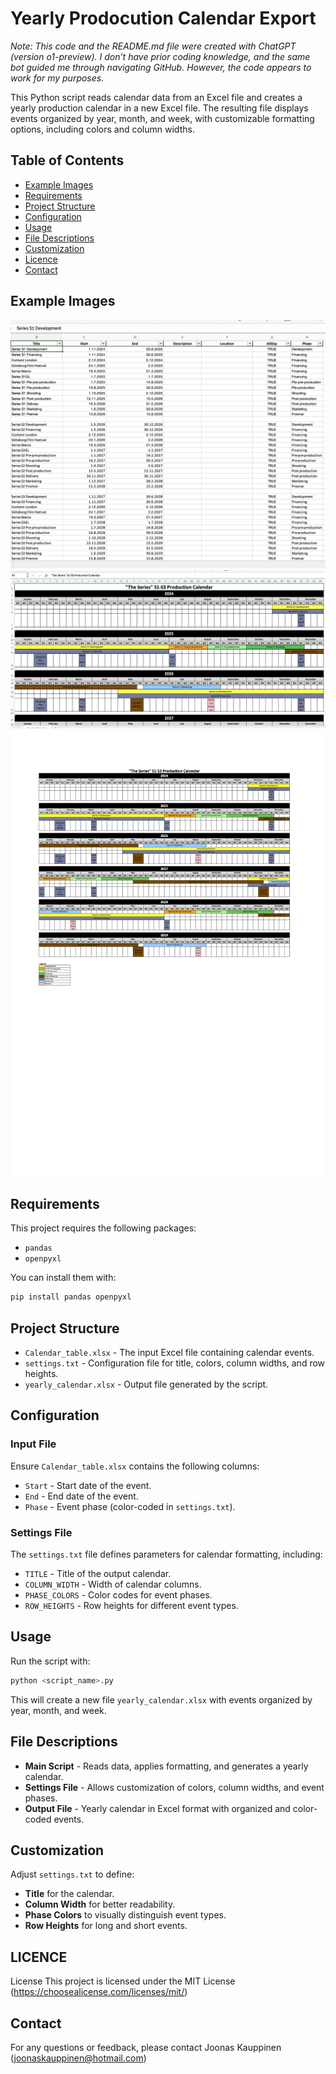 
# Yearly Prodocution Calendar Export

*Note: This code and the README.md file were created with ChatGPT (version o1-preview). I don’t have prior coding knowledge, and the same bot guided me through navigating GitHub. However, the code appears to work for my purposes.*

This Python script reads calendar data from an Excel file and creates a yearly production calendar in a new Excel file. The resulting file displays events organized by year, month, and week, with customizable formatting options, including colors and column widths.



## Table of Contents

- [Example Images](#example)
- [Requirements](#requirements)
- [Project Structure](#project-structure)
- [Configuration](#configuration)
- [Usage](#usage)
- [File Descriptions](#file-descriptions)
- [Customization](#customization)
- [Licence](#licence)
- [Contact](#contact)

## Example Images

![Calendar Output](Example_images/calendar_input_excel.png)
![Calendar Output](Example_images/calendar_output_excel.png)
![Calendar Output](Example_images/calendar_output_pdf.png)

## Requirements

This project requires the following packages:
- `pandas`
- `openpyxl`

You can install them with:
```bash
pip install pandas openpyxl
```

## Project Structure

- `Calendar_table.xlsx` - The input Excel file containing calendar events.
- `settings.txt` - Configuration file for title, colors, column widths, and row heights.
- `yearly_calendar.xlsx` - Output file generated by the script.

## Configuration

### Input File

Ensure `Calendar_table.xlsx` contains the following columns:
- `Start` - Start date of the event.
- `End` - End date of the event.
- `Phase` - Event phase (color-coded in `settings.txt`).

### Settings File

The `settings.txt` file defines parameters for calendar formatting, including:
- `TITLE` - Title of the output calendar.
- `COLUMN_WIDTH` - Width of calendar columns.
- `PHASE_COLORS` - Color codes for event phases.
- `ROW_HEIGHTS` - Row heights for different event types.

## Usage

Run the script with:

```bash
python <script_name>.py
```

This will create a new file `yearly_calendar.xlsx` with events organized by year, month, and week.

## File Descriptions

- **Main Script** - Reads data, applies formatting, and generates a yearly calendar.
- **Settings File** - Allows customization of colors, column widths, and event phases.
- **Output File** - Yearly calendar in Excel format with organized and color-coded events.

## Customization

Adjust `settings.txt` to define:
- **Title** for the calendar.
- **Column Width** for better readability.
- **Phase Colors** to visually distinguish event types.
- **Row Heights** for long and short events.

## LICENCE
License
This project is licensed under the MIT License (https://choosealicense.com/licenses/mit/)

## Contact

For any questions or feedback, please contact Joonas Kauppinen (joonaskauppinen@hotmail.com)

